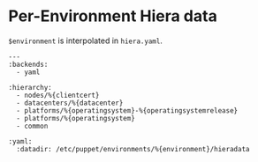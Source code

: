 <!SLIDE>
# Per-Environment Hiera data

`$environment` is interpolated in `hiera.yaml`.

    ---
    :backends:
      - yaml

    :hierarchy:
      - nodes/%{clientcert}
      - datacenters/%{datacenter}
      - platforms/%{operatingsystem}-%{operatingsystemrelease}
      - platforms/%{operatingsystem}
      - common

    :yaml:
      :datadir: /etc/puppet/environments/%{environment}/hieradata

